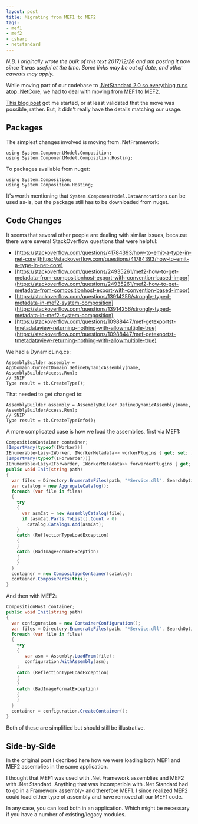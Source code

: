 ```yaml
---
layout: post
title: Migrating from MEF1 to MEF2
tags:
- mef1
- mef2
- csharp
- netstandard
---
```


_N.B. I originally wrote the bulk of this text 2017/12/28 and am posting it now since it was useful at the time.  Some links may be out of date, and other caveats may apply._

While moving part of our codebase to [.NetStandard 2.0 so everything runs atop .NetCore](https://msdn.microsoft.com/en-us/magazine/mt842506.aspx), we had to deal with moving from [MEF1](https://docs.microsoft.com/en-us/dotnet/framework/mef/) to [MEF2](https://www.nuget.org/packages/microsoft.composition).

[This blog post](http://blog.softwarepotential.com/porting-to-net-standard-2-0-part-2-porting-mef-1-0-to-mef-2-0-on-net-core/) got me started, or at least validated that the move was possible, rather.  But, it didn't really have the details matching our usage.

## Packages

The simplest changes involved is moving from .NetFramework:
```
using System.ComponentModel.Composition;
using System.ComponentModel.Composition.Hosting;
```
To packages available from nuget:
```
using System.Composition;
using System.Composition.Hosting;
```
It's worth mentioning that `System.ComponentModel.DataAnnotations` can be used as-is, but the package still has to be downloaded from nuget.

## Code Changes

It seems that several other people are dealing with similar issues, because there were several StackOverflow questions that were helpful:
* [https://stackoverflow.com/questions/41784393/how-to-emit-a-type-in-net-core](https://stackoverflow.com/questions/41784393/how-to-emit-a-type-in-net-core)
* [https://stackoverflow.com/questions/24935261/mef2-how-to-get-metadata-from-compositionhost-export-with-convention-based-impor](https://stackoverflow.com/questions/24935261/mef2-how-to-get-metadata-from-compositionhost-export-with-convention-based-impor)
* [https://stackoverflow.com/questions/13914256/strongly-typed-metadata-in-mef2-system-composition](https://stackoverflow.com/questions/13914256/strongly-typed-metadata-in-mef2-system-composition)
* [https://stackoverflow.com/questions/10988447/mef-getexportst-tmetadataview-returning-nothing-with-allowmultiple-true](https://stackoverflow.com/questions/10988447/mef-getexportst-tmetadataview-returning-nothing-with-allowmultiple-true)

We had a DynamicLinq.cs:
```
AssemblyBuilder assembly = AppDomain.CurrentDomain.DefineDynamicAssembly(name, AssemblyBuilderAccess.Run);  
// SNIP
Type result = tb.CreateType();
```
That needed to get changed to:
```
AssemblyBuilder assembly = AssemblyBuilder.DefineDynamicAssembly(name, AssemblyBuilderAccess.Run);  
// SNIP
Type result = tb.CreateTypeInfo();
```

A more complicated case is how we load the assemblies, first via MEF1:
```csharp
CompositionContainer container;  
[ImportMany(typeof(IWorker))]  
IEnumerable<Lazy<IWorker, IWorkerMetadata>> workerPlugins { get; set; }  
[ImportMany(typeof(IForwarder))]  
IEnumerable<Lazy<IForwarder, IWorkerMetadata>> forwarderPlugins { get; set; }  
public void Init(string path)  
{  
  var files = Directory.EnumerateFiles(path, "*Service.dll", SearchOption.AllDirectories);  
  var catalog = new AggregateCatalog();  
  foreach (var file in files)  
  {  
    try  
    {  
      var asmCat = new AssemblyCatalog(file);  
      if (asmCat.Parts.ToList().Count > 0)  
        catalog.Catalogs.Add(asmCat);  
    }  
    catch (ReflectionTypeLoadException)  
    {  
    }  
    catch (BadImageFormatException)  
    {  
    }  
  }  
  container = new CompositionContainer(catalog);  
  container.ComposeParts(this);  
}  
```
And then with MEF2:
```csharp
CompositionHost container;  
public void Init(string path)  
{  
  var configuration = new ContainerConfiguration();  
  var files = Directory.EnumerateFiles(path, "*Service.dll", SearchOption.AllDirectories);  
  foreach (var file in files)  
  {  
    try  
    {  
       var asm = Assembly.LoadFrom(file);  
       configuration.WithAssembly(asm);  
    }  
    catch (ReflectionTypeLoadException)  
    {  
    }  
    catch (BadImageFormatException)  
    {  
    }  
  }  
  container = configuration.CreateContainer();  
}  
```
Both of these are simplified but should still be illustrative.

## Side-by-Side

In the original post I decribed here how we were loading both MEF1 and MEF2 assemblies in the same application.

I thought that MEF1 was used with .Net Framework assemblies and MEF2 with .Net Standard.  Anything that was incompatible with .Net Standard had to go in a Framework assembly- and therefore MEF1.  I since realized MEF2 could load either type of assembly and have removed all our MEF1 code.

In any case, you can load both in an application.  Which might be necessary if you have a number of existing/legacy modules.